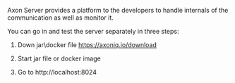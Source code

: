 Axon Server provides a platform to the developers to handle internals of the communication as well as monitor it.

You can go in and test the server separately in three steps:

1. Down jar\docker file https://axoniq.io/download

2. Start jar file or docker image

3. Go to http://localhost:8024 